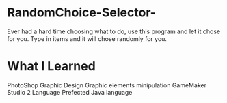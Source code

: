 # RandomChoice-Selector-
Ever had a hard time choosing what to do, use this program and let it chose for you. Type in items and it will chose randomly for you.

# What I Learned
PhotoShop
Graphic Design
Graphic elements minipulation
GameMaker Studio 2 Language
Prefected Java language
